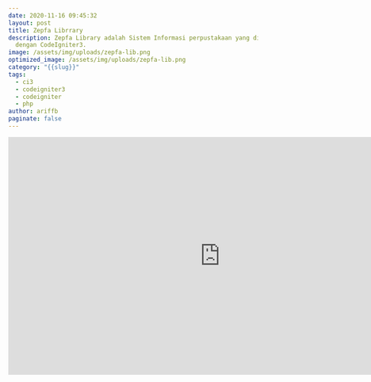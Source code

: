 ```yaml
---
date: 2020-11-16 09:45:32
layout: post
title: Zepfa Librrary
description: Zepfa Library adalah Sistem Informasi perpustakaan yang dibuat
  dengan CodeIgniter3.
image: /assets/img/uploads/zepfa-lib.png
optimized_image: /assets/img/uploads/zepfa-lib.png
category: "{{slug}}"
tags:
  - ci3
  - codeigniter3
  - codeigniter
  - php
author: ariffb
paginate: false
---
```

<iframe width="853" height="480" src="https://www.youtube.com/embed/jvG4o-SjpJI" frameborder="0" allow="accelerometer; autoplay; clipboard-write; encrypted-media; gyroscope; picture-in-picture" allowfullscreen></iframe>
